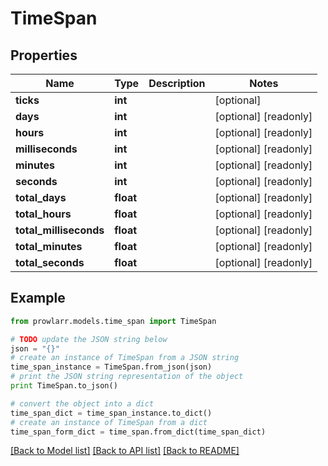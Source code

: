 # TimeSpan


## Properties
Name | Type | Description | Notes
------------ | ------------- | ------------- | -------------
**ticks** | **int** |  | [optional] 
**days** | **int** |  | [optional] [readonly] 
**hours** | **int** |  | [optional] [readonly] 
**milliseconds** | **int** |  | [optional] [readonly] 
**minutes** | **int** |  | [optional] [readonly] 
**seconds** | **int** |  | [optional] [readonly] 
**total_days** | **float** |  | [optional] [readonly] 
**total_hours** | **float** |  | [optional] [readonly] 
**total_milliseconds** | **float** |  | [optional] [readonly] 
**total_minutes** | **float** |  | [optional] [readonly] 
**total_seconds** | **float** |  | [optional] [readonly] 

## Example

```python
from prowlarr.models.time_span import TimeSpan

# TODO update the JSON string below
json = "{}"
# create an instance of TimeSpan from a JSON string
time_span_instance = TimeSpan.from_json(json)
# print the JSON string representation of the object
print TimeSpan.to_json()

# convert the object into a dict
time_span_dict = time_span_instance.to_dict()
# create an instance of TimeSpan from a dict
time_span_form_dict = time_span.from_dict(time_span_dict)
```
[[Back to Model list]](../README.md#documentation-for-models) [[Back to API list]](../README.md#documentation-for-api-endpoints) [[Back to README]](../README.md)


